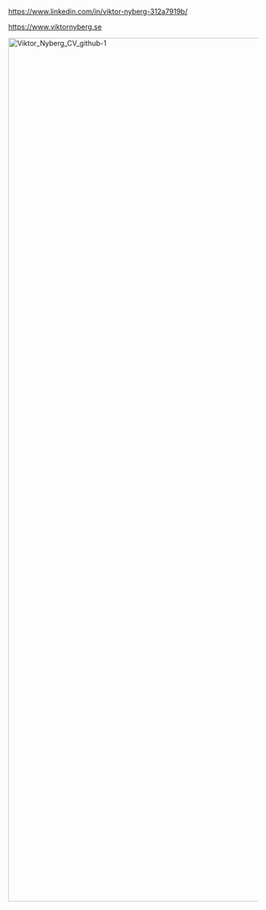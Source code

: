 https://www.linkedin.com/in/viktor-nyberg-312a7919b/

https://www.viktornyberg.se

<img width="1000" height="1740" alt="Viktor_Nyberg_CV_github-1" src="https://github.com/user-attachments/assets/5d147297-4c26-46d7-9fcd-858f8696ef33" />
